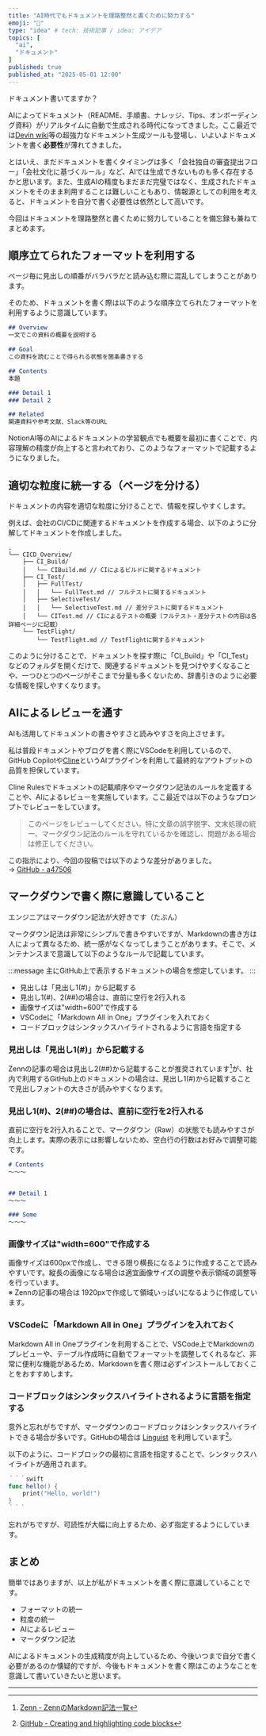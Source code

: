 ```yaml
---
title: "AI時代でもドキュメントを理路整然と書くために努力する"
emoji: "📝"
type: "idea" # tech: 技術記事 / idea: アイデア
topics: [
  "ai",
  "ドキュメント"
]
published: true
published_at: "2025-05-01 12:00"
---
```


ドキュメント書いてますか？

AIによってドキュメント（README、手順書、ナレッジ、Tips、オンボーディング資料）がリアルタイムに自動で生成される時代になってきました。ここ最近では[Devin wiki](https://docs.devin.ai/work-with-devin/devin-wiki)等の超強力なドキュメント生成ツールも登場し、いよいよドキュメントを書く**必要性**が薄れてきました。

とはいえ、まだドキュメントを書くタイミングは多く「会社独自の審査提出フロー」「会社文化に基づくルール」など、AIでは生成できないものも多く存在するかと思います。また、生成AIの精度もまだまだ完璧ではなく、生成されたドキュメントをそのまま利用することは難しいこともあり、情報源としての利用を考えると、ドキュメントを自分で書く必要性は依然として高いです。

今回はドキュメントを理路整然と書くために努力していることを備忘録も兼ねてまとめます。


## 順序立てられたフォーマットを利用する
ページ毎に見出しの順番がバラバラだと読み込む際に混乱してしまうことがあります。

そのため、ドキュメントを書く際は以下のような順序立てられたフォーマットを利用するように意識しています。

```markdown
## Overview
一文でこの資料の概要を説明する

## Goal
この資料を読むことで得られる状態を箇条書きする

## Contents
本題

### Detail 1
### Detail 2

## Related
関連資料や参考文献、Slack等のURL
```

NotionAI等のAIによるドキュメントの学習観点でも概要を最初に書くことで、内容理解の精度が向上すると言われており、このようなフォーマットで記載するようになりました。


## 適切な粒度に統一する（ページを分ける）
ドキュメントの内容を適切な粒度に分けることで、情報を探しやすくします。

例えば、会社のCI/CDに関連するドキュメントを作成する場合、以下のように分解してドキュメントを作成しました。

```text
.
└── CICD_Overview/
    ├── CI_Build/
    │   └── CIBuild.md // CIによるビルドに関するドキュメント
    ├── CI_Test/
    │   ├── FullTest/
    │   │   └── FullTest.md // フルテストに関するドキュメント
    │   ├── SelectiveTest/
    │   │   └── SelectiveTest.md // 差分テストに関するドキュメント
    │   └── CITest.md // CIによるテストの概要（フルテスト・差分テストの内容は各詳細ページに記載）
    └── TestFlight/
        └── TestFlight.md // TestFlightに関するドキュメント
```

このように分けることで、ドキュメントを探す際に「CI_Build」や「CI_Test」などのフォルダを開くだけで、関連するドキュメントを見つけやすくなることや、一つひとつのページがそこまで分量も多くないため、辞書引きのように必要な情報を探しやすくなります。


## AIによるレビューを通す
AIも活用してドキュメントの書きやすさと読みやすさを向上させます。

私は普段ドキュメントやブログを書く際にVSCodeを利用しているので、GitHub Copilotや[Cline](https://github.com/cline/cline)というAIプラグインを利用して最終的なアウトプットの品質を担保しています。

Cline Rulesでドキュメントの記載順序やマークダウン記法のルールを定義することや、AIによるレビューを実施しています。ここ最近では以下のようなプロンプトでレビューをしています。

> このページをレビューしてください。特に文章の誤字脱字、文末処理の統一、マークダウン記法のルールを守れているかを確認し、問題がある場合は修正してください。

この指示により、今回の投稿では以下のような差分がありました。  
-> [GitHub - a47506](https://github.com/psbss/blog/pull/192/commits/ba47506d5dc9a97fe5eab696c211834cb8b317c5)


## マークダウンで書く際に意識していること
エンジニアはマークダウン記法が大好きです（たぶん）

マークダウン記法は非常にシンプルで書きやすいですが、Markdownの書き方は人によって異なるため、統一感がなくなってしまうことがあります。そこで、メンテナンスまで意識して以下のようなルールで記載しています。

:::message
主にGitHub上で表示するドキュメントの場合を想定しています。
:::

- 見出しは「見出し1(#)」から記載する
- 見出し1(#)、2(##)の場合は、直前に空行を2行入れる
- 画像サイズは"width=600"で作成する
- VSCodeに「Markdown All in One」プラグインを入れておく
- コードブロックはシンタックスハイライトされるように言語を指定する

### 見出しは「見出し1(#)」から記載する
Zennの記事の場合は見出し2(##)から記載することが推奨されています[^1]が、社内で利用するGitHub上のドキュメントの場合は、見出し1(#)から記載することで見出しフォントの大きさが読みやすくなります。

### 見出し1(#)、2(##)の場合は、直前に空行を2行入れる
直前に空行を2行入れることで、マークダウン（Raw）の状態でも読みやすさが向上します。実際の表示には影響しないため、空白行の行数はお好みで調整可能です。

```markdown
# Contents
〜〜〜


## Detail 1
〜〜〜

### Some
〜〜〜
```

### 画像サイズは"width=600"で作成する
画像サイズは600pxで作成し、できる限り横長になるように作成することで読みやすいです。縦長の画像になる場合は適宜画像サイズの調整や表示領域の調整等を行っています。  
※ Zennの記事の場合は 1920pxで作成して領域いっぱいになるように作成しています。

### VSCodeに「Markdown All in One」プラグインを入れておく
Markdown All in Oneプラグインを利用することで、VSCode上でMarkdownのプレビューや、テーブル作成時に自動でフォーマットを調整してくれるなど、非常に便利な機能があるため、Markdownを書く際は必ずインストールしておくことをおすすめします。

### コードブロックはシンタックスハイライトされるように言語を指定する
意外と忘れがちですが、マークダウンのコードブロックはシンタックスハイライトできる場合が多いです。GitHubの場合は [Linguist](https://github.com/github-linguist/linguist) を利用しています[^2]。

以下のように、コードブロックの最初に言語を指定することで、シンタックスハイライトが適用されます。

```swift
｀｀｀swift
func hello() {
    print("Hello, world!")
}
｀｀｀
```

忘れがちですが、可読性が大幅に向上するため、必ず指定するようにしています。


## まとめ
簡単ではありますが、以上が私がドキュメントを書く際に意識していることです。

- フォーマットの統一
- 粒度の統一
- AIによるレビュー
- マークダウン記法

AIによるドキュメントの生成精度が向上しているため、今後いつまで自分で書く必要があるのか懐疑的ですが、今後もドキュメントを書く際はこのようなことを意識して書いていきたいと思います。

---

[^1]: [Zenn - ZennのMarkdown記法一覧](https://zenn.dev/zenn/articles/markdown-guide#%E8%A6%8B%E5%87%BA%E3%81%97)
[^2]: [GitHub - Creating and highlighting code blocks](https://docs.github.com/en/get-started/writing-on-github/working-with-advanced-formatting/creating-and-highlighting-code-blocks)
